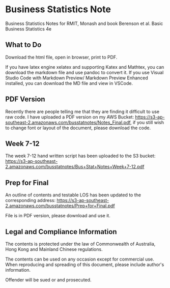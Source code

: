 # Business Statistics Note
Business Statistics Notes for RMIT, Monash and book Berenson et al. Basic Business Statistics 4e
## What to Do
Download the html file, open in browser, print to PDF.

If you have latex engine xelatex and supporting Katex and Mathtex, you can download the markdown file and use pandoc to convert it. If you use Visual Studio Code with Markdown Preview/ Markdown Preview Enhanced installed, you can download the MD file and view in VSCode.

## PDF Version

Recently there are people telling me that they are finding it difficult to use raw code. I have uploaded a PDF version on my AWS Bucket: https://s3-ap-southeast-2.amazonaws.com/busstatnotes/Notes_Final.pdf, if you still wish to change font or layout of the document, please download the code.

## Week 7-12

The week 7-12 hand written script has been uploaded to the S3 bucket: https://s3-ap-southeast-2.amazonaws.com/busstatnotes/Bus+Stat+Notes+Week+7-12.pdf

## Prep for Final

An outline of contents and testable LOS has been updated to the corresponding address:
https://s3-ap-southeast-2.amazonaws.com/busstatnotes/Prep+for+Final.pdf

File is in PDF version, please download and use it.

## Legal and Compliance Information

The contents is protected under the law of Commonwealth of Australia, Hong Kong and Mainland Chinese regulations.

The contents can be used on any occasion except for commercial use. When reproducing and spreading of this document, please include author's information.

Offender will be sued or and prosecuted.

